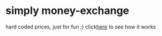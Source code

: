 # simply money-exchange
hard coded prices, just for fun ;)
click[here](https://thomasanders.github.io/simply-money-exchange/) to see how it works
